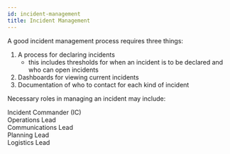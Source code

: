 ```yaml
---
id: incident-management
title: Incident Management
---
```


A good incident management process requires three things:

1. A process for declaring incidents
    - this includes thresholds for when an incident is to be declared and who can open incidents
1. Dashboards for viewing current incidents
1. Documentation of who to contact for each kind of incident

Necessary roles in managing an incident may include:  

Incident Commander (IC)  
Operations Lead  
Communications Lead  
Planning Lead  
Logistics Lead  
